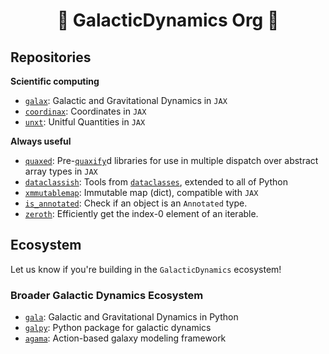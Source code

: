 <h1 align='center'> 🌟 GalacticDynamics Org 🌟 </h1>

## Repositories

**Scientific computing**

- [`galax`](https://github.com/GalacticDynamics/galax/): Galactic and Gravitational Dynamics in `JAX`
- [`coordinax`](https://github.com/GalacticDynamics/coordinax/): Coordinates in `JAX`
- [`unxt`](https://github.com/GalacticDynamics/unxt/): Unitful Quantities in `JAX`

**Always useful**
- [`quaxed`](https://github.com/GalacticDynamics/quaxed/): Pre-[`quaxify`](https://docs.kidger.site/quax/)d libraries for use in multiple dispatch over abstract array types in `JAX`
- [`dataclassish`](https://github.com/GalacticDynamics/dataclassish/): Tools from [`dataclasses`](https://docs.python.org/3/library/dataclasses.html), extended to all of Python
- [`xmmutablemap`](https://github.com/GalacticDynamics/xmmutablemap): Immutable map (dict), compatible with `JAX`
- [`is_annotated`](https://pypi.org/project/is-annotated/): Check if an object is an `Annotated` type.
- [`zeroth`](https://github.com/GalacticDynamics/zeroth): Efficiently get the index-0 element of an iterable.


## Ecosystem

Let us know if you're building in the `GalacticDynamics` ecosystem!


### Broader Galactic Dynamics Ecosystem

- [`gala`](https://github.com/adrn/gala/): Galactic and Gravitational Dynamics in Python
- [`galpy`](https://docs.galpy.org/en/latest/index.html): Python package for galactic dynamics
- [`agama`](https://github.com/GalacticDynamics-Oxford/Agama): Action-based galaxy modeling framework

